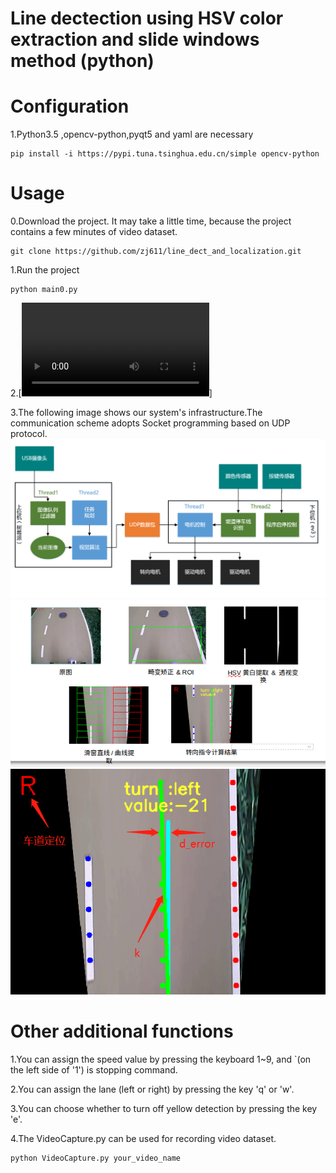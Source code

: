 # Line dectection using  HSV color extraction and slide windows method (python)

# Configuration
1.Python3.5 ,opencv-python,pyqt5 and yaml are necessary
```
pip install -i https://pypi.tuna.tsinghua.edu.cn/simple opencv-python 
```

# Usage
0.Download the project. It may take a little time, because the project contains a few minutes of video dataset.
```
git clone https://github.com/zj611/line_dect_and_localization.git
```
1.Run the project
```
python main0.py
```
2.[![Watch the video](https://github.com/zj611/line_dect_and_localization/tree/master/data/ssss-2019-07-31.mp4)]

3.The following image shows our system's infrastructure.The communication scheme adopts Socket programming based on UDP protocol.
![](data/infrastructure.png) 
![](data/img_processing.png) 
![](data/img.png) 
# Other additional functions
1.You can assign the speed value by pressing the keyboard 1~9, and `(on the left side of '1') is stopping command.

2.You can assign the lane (left or right) by pressing the key 'q' or 'w'.

3.You can choose whether to turn off yellow detection by pressing the key 'e'.

4.The VideoCapture.py can be used for recording video dataset.
```
python VideoCapture.py your_video_name
```
